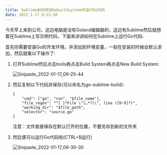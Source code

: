 ```yaml
---
title: Sublime如何添加Gobuildsystem并运行Go代码
date: 2022-1-17 9:21:30
---
```


今天早上来到公司，这边电脑是没有Goland编辑器的，这边有Sublime然后就想着在Sublime上写示例代码，下面来讲讲如何在Sublime上运行Go代码:

首先你需要安装Go的开发环境，并添加到环境变量，一般在安装的时候会默认添加，然后就看以下操作了:

1. 打开Sublime然后点击tools再点击Build System再点击New Build System:

   ![Snipaste_2022-01-17_09-25-44](https://cdn.jsdelivr.net/gh/stormwasd/image-hosting@master/20220117/Snipaste_2022-01-17_09-25-44.15upn81oyxr4.webp)

2. 然后复制以下代码并保存(可以命名为go-sublime-build):

   ```text
   {
       "cmd": ["go", "run", "$file_name"], 
       "file_regex": "^[ ]*File \"(…*?)\", line ([0-9]*)", 
       "working_dir": "$file_path", 
       "selector": "source.go" 
   }
   ```

   注意：文件直接保存在默认打开的位置，不要另存到新的文件夹

3. 然后便可以运行Go代码啦(CTRL+B运行)

   ![Snipaste_2022-01-17_09-30-30](https://cdn.jsdelivr.net/gh/stormwasd/image-hosting@master/20220117/Snipaste_2022-01-17_09-30-30.5mup3yw2pxs0.webp)